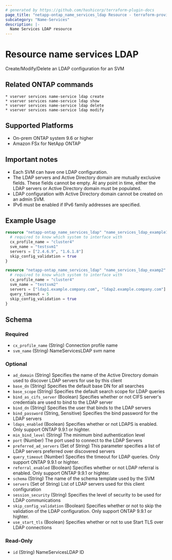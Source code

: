 ```yaml
---
# generated by https://github.com/hashicorp/terraform-plugin-docs
page_title: "netapp-ontap_name_services_ldap Resource - terraform-provider-netapp-ontap"
subcategory: "Name-Services"
description: |-
  Name Services LDAP resource
---
```


# Resource name services LDAP

Create/Modify/Delete an LDAP configuration for an SVM

## Related ONTAP commands

```commandline
* vserver services name-service ldap create
* vserver services name-service ldap show
* vserver services name-service ldap delete
* vserver services name-service ldap modify
```

## Supported Platforms

* On-prem ONTAP system 9.6 or higher
* Amazon FSx for NetApp ONTAP

## Important notes

* Each SVM can have one LDAP configuration.
* The LDAP servers and Active Directory domain are mutually exclusive fields. These fields cannot be empty. At any point in time, either the LDAP servers or Active Directory domain must be populated.
* LDAP configuration with Active Directory domain cannot be created on an admin SVM.
* IPv6 must be enabled if IPv6 family addresses are specified.

## Example Usage

```terraform
resource "netapp-ontap_name_services_ldap" "name_services_ldap_example1" {
  # required to know which system to interface with
  cx_profile_name = "cluster4"
  svm_name = "testsvm1"
  servers = ["2.4.6.9", "1.6.1.8"]
  skip_config_validation = true
}

resource "netapp-ontap_name_services_ldap" "name_services_ldap_examp2" {
  # required to know which system to interface with
  cx_profile_name = "cluster4"
  svm_name = "testsvm2"
  servers = ["ldap1.example.company.com", "ldap2.example.company.com"]
  query_timeout = 5
  skip_config_validation = true
}
```
<!-- schema generated by tfplugindocs -->
## Schema

### Required

- `cx_profile_name` (String) Connection profile name
- `svm_name` (String) NameServicesLDAP svm name

### Optional

- `ad_domain` (String) Specifies the name of the Active Directory domain used to discover LDAP servers for use by this client
- `base_dn` (String) Specifies the default base DN for all searches
- `base_scope` (String) Specifies the default search scope for LDAP queries
- `bind_as_cifs_server` (Boolean) Specifies whether or not CIFS server's credentials are used to bind to the LDAP server
- `bind_dn` (String) Specifies the user that binds to the LDAP servers
- `bind_password` (String, Sensitive) Specifies the bind password for the LDAP servers
- `ldaps_enabled` (Boolean) Specifies whether or not LDAPS is enabled. Only support ONTAP 9.9.1 or highter.
- `min_bind_level` (String) The minimum bind authentication level
- `port` (Number) The port used to connect to the LDAP Servers
- `preferred_ad_servers` (Set of String) This parameter specifies a list of LDAP servers preferred over discovered servers
- `query_timeout` (Number) Specifies the timeout for LDAP queries. Only support ONTAP 9.9.1 or highter.
- `referral_enabled` (Boolean) Specifies whether or not LDAP referral is enabled. Only support ONTAP 9.9.1 or highter.
- `schema` (String) The name of the schema template used by the SVM
- `servers` (Set of String) List of LDAP servers used for this client configuration
- `session_security` (String) Specifies the level of security to be used for LDAP communications
- `skip_config_validation` (Boolean) Specifies whether or not to skip the validation of the LDAP configuration. Only support ONTAP 9.9.1 or highter.
- `use_start_tls` (Boolean) Specifies whether or not to use Start TLS over LDAP connections

### Read-Only

- `id` (String) NameServicesLDAP ID
